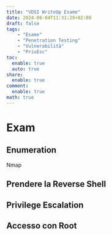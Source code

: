 ```yaml
---
title: "VDSI WriteUp Esame"
date: 2024-06-04T11:31:29+02:00
draft: false
tags:
    - "Esame"
    - "Penetration Testing"
    - "Vulnerabilità"
    - "PrivEsc"
toc:
  enable: true
  auto: true
share:
  enable: true
comment:
  enable: true
math: true
---
```


# Exam

## Enumeration

Nmap

## Prendere la Reverse Shell

## Privilege Escalation

## Accesso con Root
